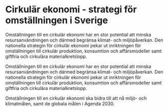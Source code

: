 # Cirkulär ekonomi - strategi för omställningen i Sverige

Omställningen till en cirkulär ekonomi har en stor potential att minska resursanvändningen och därmed begränsa klimat- och miljöpåverkan. Den nationella strategin för cirkulär ekonomi pekar ut inriktningen för omställningen till cirkulär produktion, konsumtion och affärsmodeller samt giftfria och cirkulära materialkretslopp.

Omställningen till en cirkulär ekonomi har en stor potential att minska resursanvändningen och därmed begränsa klimat- och miljöpåverkan. Den nationella strategin för cirkulär ekonomi pekar ut inriktningen för omställningen till cirkulär produktion, konsumtion och affärsmodeller samt giftfria och cirkulära materialkretslopp.

Omställningen till en cirkulär ekonomi ska bidra till att nå miljö- och klimatmålen, samt de globala målen i Agenda 2030.
